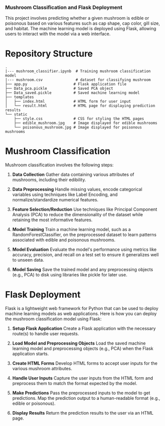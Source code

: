 ### Mushroom Classification and Flask Deployment
This project involves predicting whether a given mushroom is edible or poisonous based on various features such as cap shape, cap color, gill size, and habitat. The machine learning model is deployed using Flask, allowing users to interact with the model via a web interface.

# Repository Structure

```plaintext
.
|--- mushroom_classifier.ipynb  # Training mushroom classification model
|--- mushroom.csv               # dataset for classifying mushroom
├── app.py                     # Flask application file
├── Data_pca.pickle            # Saved PCA object
├── Data_saved.pickle          # Saved machine learning model
├── templates
│   ├── index.html             # HTML form for user input
│   └── result.html            # HTML page for displaying prediction results
└── static
    ├── style.css              # CSS for styling the HTML pages
    ├── edible_mushroom.jpg    # Image displayed for edible mushrooms
    └── poisonous_mushroom.jpg # Image displayed for poisonous mushrooms
```

# Mushroom Classification
Mushroom classification involves the following steps:

1. **Data Collection**
Gather data containing various attributes of mushrooms, including their edibility.

2. **Data Preprocessing**
Handle missing values, encode categorical variables using techniques like Label Encoding, and normalize/standardize numerical features.

3. **Feature Selection/Reduction**
Use techniques like Principal Component Analysis (PCA) to reduce the dimensionality of the dataset while retaining the most informative features.

4. **Model Training**
Train a machine learning model, such as a RandomForestClassifier, on the preprocessed dataset to learn patterns associated with edible and poisonous mushrooms.

5. **Model Evaluation**
Evaluate the model's performance using metrics like accuracy, precision, and recall on a test set to ensure it generalizes well to unseen data.

6. **Model Saving**
Save the trained model and any preprocessing objects (e.g., PCA) to disk using libraries like pickle for later use.

# Flask Deployment
Flask is a lightweight web framework for Python that can be used to deploy machine learning models as web applications. Here is how you can deploy the mushroom classification model using Flask:

1. **Setup Flask Application**
Create a Flask application with the necessary route(s) to handle user requests.

2. **Load Model and Preprocessing Objects**
Load the saved machine learning model and preprocessing objects (e.g., PCA) when the Flask application starts.

3. **Create HTML Forms**
Develop HTML forms to accept user inputs for the various mushroom attributes.

4. **Handle User Inputs**
Capture the user inputs from the HTML form and preprocess them to match the format expected by the model.

5. **Make Predictions**
Pass the preprocessed inputs to the model to get predictions. Map the prediction output to a human-readable format (e.g., edible or poisonous).

6. **Display Results**
Return the prediction results to the user via an HTML page.
